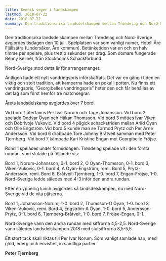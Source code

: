 ```yaml
---
title: Svensk seger i landskampen
lastmod: 2018-07-22
date: 2018-07-22
summary: Den traditionsrika landsdelskampen mellan Trøndelag och Nord-Sverige avgjordes i samband med öppna Norrländska mästerskapet.  Läs rapporten från landskampen här .
---
```


Den traditionsrika landsdelskampen mellan Trøndelag och Nord-Sverige avgjordes tisdagen den 10 juli. Spelplatsen var som vanligt numer, Hotell Åre Fjällsätra (Undersåker, Åre kommun). Betänketiden var en och en halv timme per spelare, plus trettio sekunder per drag. Som domare fungerade Benny Kellner, från Stockholms Schackförbund.

Nord-Sverige stod detta år för arrangemanget.

Äntligen hade ett nytt vandringspris införskaffats. Det var en gång i tiden en viktig och stolt tradition, att kamperna hade en pokal i potten. Nu finns ett vandringspris, ”Georgibelles vandringspris” heter den och får behållas av det lag som först hemför tre matchsegrar.

Årets landsdelskamp avgjordes över 7 bord.

Vid bord 1 återfanns Per Ivar Norum och Tage Johansson. Vid bord 2 spelade Oddvar Öyan och Håkan Thomsson. Vid bord 3 möttes Ivar Viken och Dobrivoje Vukovic. Vid bord 4 pågick schackstriden mellan Arild Öyan och Olle Engström. Vid bord 5 kunde man se Tormod Prytz och Per Arne Andersson. Vid bord 6 drabbade Tore Johnny Bråtveit samman med Peter Tjernberg. Vid bord 7 kämpade Kari Kristine Engan mot Georgibelle Fröjse.

Rond 1 spelades under förmiddagen. Trøndelag spelade vit i den första rundan, som slutade på följande vis:

Bord 1, Norum-Johansson, 0-1. bord 2, O Öyan-Thomsson, 0-1. bord 3, Viken-Vukovic, 0-1. bord 4, A Öyan-Engström, remi. Bord 5, Prytz-Andersson, remi. Bord 6, Bråtveit-Tjernberg, 1-0. bord 7, Engan-Fröjse, 1-0. Nord-Sverige ledde således med 4-3 inför den andra rundan.

Efter en ypperlig lunch avgjordes så landsdelskampen, nu med Nord-Sverige vid de vita pjäserna.

Bord 1, Johansson-Norum, 1-0. bord 2, Thomsson-O Öyan, 1-0. bord 3, Viken-Vukovic, remi. Bord 4, Engström-A Öyan, 1-0. bord 5, Andersson-Prytz, 0-1. bord 6, Tjernberg-Bråtveit, 1-0. bord 7, Fröjse-Engan, 0-1.

Nord-Sverige vann den andra rundan med siffrorna 4,5-2,5. Nord-Sverige vann således landsdelskampen 2018 med slutsiffrorna 8,5-5,5.

Ett stort tack skall riktas till Per Ivar Norum. Som vanligt samlade han, med glöd, energi och envishet, in samtliga partier.

**Peter Tjernberg**